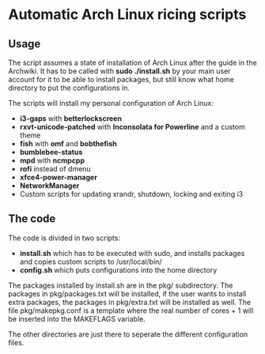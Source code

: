 # Automatic Arch Linux ricing scripts

## Usage
The script assumes a state of installation of Arch Linux after the guide in the Archwiki.
It has to be called with **sudo ./install.sh** by your main user account for it to be able to
install packages, but still know what home directory to put the configurations in.

The scripts will install my personal configuration of Arch Linux:
* **i3-gaps** with **betterlockscreen**
* **rxvt-unicode-patched** with **Inconsolata for Powerline** and a custom theme
* **fish** with **omf** and **bobthefish**
* **bumblebee-status**
* **mpd** with **ncmpcpp**
* **rofi** instead of dmenu
* **xfce4-power-manager**
* **NetworkManager**
* Custom scripts for updating xrandr, shutdown, locking and exiting i3

## The code
The code is divided in two scripts: 
* **install.sh** which has to be executed with sudo, and installs packages and copies custom scripts to /usr/local/bin/
* **config.sh** which puts configurations into the home directory

The packages installed by install.sh are in the pkg/ subdirectory. 
The packages in pkg/packages.txt will be installed, if the user wants to install extra packages, 
the packages in pkg/extra.txt will be installed as well. The file pkg/makepkg.conf is a template where the real number of cores + 1 will be inserted into the MAKEFLAGS variable.

The other directories are just there to seperate the different configuration files.
